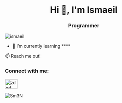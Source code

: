 <h1 align="center">Hi 👋, I'm Ismaeil</h1>
<h3 align="center">Programmer</h3>

<p align="left"> <img src="https://komarev.com/ghpvc/?username=sm3n&label=Profile%20views&color=0e75b6&style=flat" alt="ismaeil" /> </p>

- 🌱 I’m currently learning ****


📫 Reach me out!

<h3 align="left">Connect with me:</h3>
<p align="left">
<a href="https://instagram.com/zdod" target="blank"><img align="center" src="https://raw.githubusercontent.com/rahuldkjain/github-profile-readme-generator/master/src/images/icons/Social/instagram.svg" alt="zdod" height="30" width="40" /></a>
</p>



<p><img align="center" src="https://github-readme-stats.vercel.app/api/top-langs?username=Sm3N&show_icons=true&locale=en&layout=compact" alt="Sm3N" /></p>
